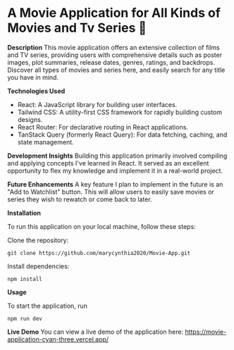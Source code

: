 # A Movie Application for All Kinds of Movies and Tv Series 🍿

**Description**
This movie application offers an extensive collection of films and TV series, providing users with comprehensive details such as poster images, plot summaries, release dates, genres, ratings, and backdrops. Discover all types of movies and series here, and easily search for any title you have in mind.

**Technologies Used**
* React: A JavaScript library for building user interfaces.
* Tailwind CSS: A utility-first CSS framework for rapidly building custom designs.
* React Router: For declarative routing in React applications.
* TanStack Query (formerly React Query): For data fetching, caching, and state management.

**Development Insights**
Building this application primarily involved compiling and applying concepts I've learned in React. It served as an excellent opportunity to flex my knowledge and implement it in a real-world project.

**Future Enhancements**
A key feature I plan to implement in the future is an "Add to Watchlist" button. This will allow users to easily save movies or series they wish to rewatch or come back to later.

**Installation**

To run this application on your local machine, follow these steps:

Clone the repository:

```
git clone https://github.com/marycynthia2020/Movie-App.git
```

Install dependencies:

```
npm install
```

**Usage**

To start the application, run 
```
npm run dev
```

**Live Demo**
You can view a live demo of the application here:
https://movie-application-cyan-three.vercel.app/

